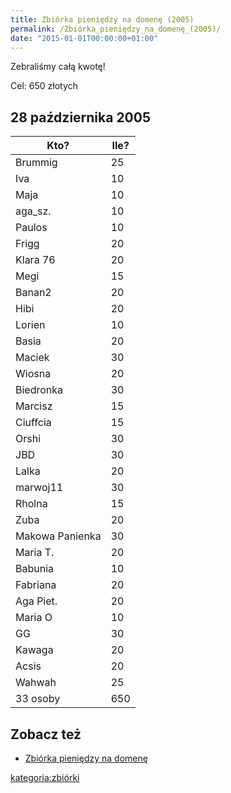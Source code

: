 ```yaml
---
title: Zbiórka pieniędzy na domenę (2005)
permalink: /Zbiórka_pieniędzy_na_domenę_(2005)/
date: "2015-01-01T00:00:00+01:00"
---
```


Zebraliśmy całą kwotę!

Cel: 650 złotych

28 października 2005
--------------------

| Kto?            | Ile? |
|-----------------|------|
| Brummig         | 25   |
| Iva             | 10   |
| Maja            | 10   |
| aga_sz.        | 10   |
| Paulos          | 10   |
| Frigg           | 20   |
| Klara 76        | 20   |
| Megi            | 15   |
| Banan2          | 20   |
| Hibi            | 20   |
| Lorien          | 10   |
| Basia           | 20   |
| Maciek          | 30   |
| Wiosna          | 20   |
| Biedronka       | 30   |
| Marcisz         | 15   |
| Ciuffcia        | 15   |
| Orshi           | 30   |
| JBD             | 30   |
| Lalka           | 20   |
| marwoj11        | 30   |
| Rholna          | 15   |
| Zuba            | 20   |
| Makowa Panienka | 30   |
| Maria T.        | 20   |
| Babunia         | 10   |
| Fabriana        | 20   |
| Aga Piet.       | 20   |
| Maria O         | 10   |
| GG              | 30   |
| Kawaga          | 20   |
| Acsis           | 20   |
| Wahwah          | 25   |
| 33 osoby        | 650  |

Zobacz też
----------

-   [Zbiórka pieniędzy na domenę](/atopedia/Zbiórka_pieniędzy_na_domenę "wikilink")

[kategoria:zbiórki](/atopedia/kategoria:zbiórki "wikilink")
